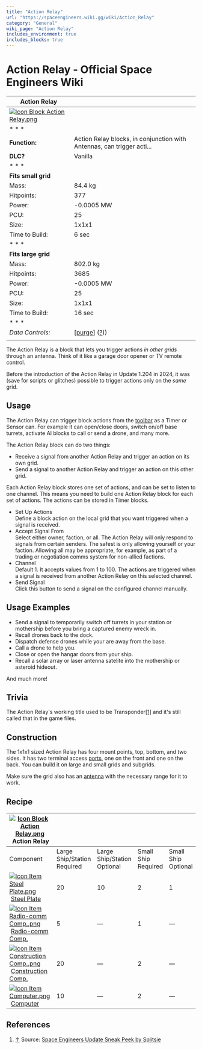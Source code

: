 ```yaml
---
title: "Action Relay"
url: "https://spaceengineers.wiki.gg/wiki/Action_Relay"
category: "General"
wiki_page: "Action Relay"
includes_environment: true
includes_blocks: true
---
```


# Action Relay - Official Space Engineers Wiki

| Action Relay |     |
| --- | --- |
| [![Icon Block Action Relay.png](https://spaceengineers.wiki.gg/images/f/f7/Icon_Block_Action_Relay.png?349d81)](https://spaceengineers.wiki.gg/wiki/File:Icon_Block_Action_Relay.png) |     |
| * * * |     |
| **Function:** | Action Relay blocks, in conjunction with Antennas, can trigger acti... |
| **DLC?** | Vanilla |
| * * * |     |
| **Fits small grid** |     |
| Mass: | 84.4 kg |
| Hitpoints: | 377 |
| Power: | \-0.0005 MW |
| PCU: | 25  |
| Size: | 1x1x1 |
| Time to Build: | 6 sec |
| * * * |     |
| **Fits large grid** |     |
| Mass: | 802.0 kg |
| Hitpoints: | 3685 |
| Power: | \-0.0005 MW |
| PCU: | 25  |
| Size: | 1x1x1 |
| Time to Build: | 16 sec |
| * * * |     |
| _Data Controls:_ | \[[purge](https://spaceengineers.wiki.gg/wiki/Action_Relay?action=purge)\] ([?](https://spaceengineers.wiki.gg/wiki/Template:Info_Block))) |
|     |     |

The Action Relay is a block that lets you trigger actions _in other grids_ through an antenna. Think of it like a garage door opener or TV remote control.

Before the introduction of the Action Relay in Update 1.204 in 2024, it was (save for scripts or glitches) possible to trigger actions only on the _same_ grid.

## Usage

The Action Relay can trigger block actions from the [toolbar](https://spaceengineers.wiki.gg/wiki/Toolbar "Toolbar") as a Timer or Sensor can. For example it can open/close doors, switch on/off base turrets, activate AI blocks to call or send a drone, and many more.

The Action Relay block can do two things:

*   Receive a signal from another Action Relay and trigger an action on its own grid.
*   Send a signal to another Action Relay and trigger an action on this other grid.

Each Action Relay block stores one set of actions, and can be set to listen to one channel. This means you need to build one Action Relay block for each set of actions. The actions can be stored in Timer blocks.

*   Set Up Actions  
    Define a block action on the local grid that you want triggered when a signal is received.
*   Accept Signal From  
    Select either owner, faction, or all. The Action Relay will only respond to signals from certain senders. The safest is only allowing yourself or your faction. Allowing all may be appropriate, for example, as part of a trading or negotiation comms system for non-allied factions.
*   Channel  
    Default 1. It accepts values from 1 to 100. The actions are triggered when a signal is received from another Action Relay on this selected channel.
*   Send Signal  
    Click this button to send a signal on the configured channel manually.

## Usage Examples

*   Send a signal to temporarily switch off turrets in your station or mothership before you bring a captured enemy wreck in.
*   Recall drones back to the dock.
*   Dispatch defense drones while your are away from the base.
*   Call a drone to help you.
*   Close or open the hangar doors from your ship.
*   Recall a solar array or laser antenna satelite into the mothership or asteroid hideout.

And much more!

## Trivia

The Action Relay's working title used to be Transponder[\[1\]](#cite_note-1) and it's still called that in the game files.

## Construction

The 1x1x1 sized Action Relay has four mount points, top, bottom, and two sides. It has two terminal access [ports](https://spaceengineers.wiki.gg/wiki/Port "Port"), one on the front and one on the back. You can build it on large and small grids and subgrids.

Make sure the grid also has an [antenna](https://spaceengineers.wiki.gg/wiki/Antenna "Antenna") with the necessary range for it to work.

## Recipe

| [![Icon Block Action Relay.png](https://spaceengineers.wiki.gg/images/thumb/f/f7/Icon_Block_Action_Relay.png/21px-Icon_Block_Action_Relay.png?349d81)](https://spaceengineers.wiki.gg/wiki/Action_Relay "Action Relay") Action Relay |     |     |     |     |
| --- | --- | --- | --- | --- |
| Component | Large Ship/Station  <br>Required | Large Ship/Station  <br>Optional | Small Ship  <br>Required | Small Ship  <br>Optional |
| [![Icon Item Steel Plate.png](https://spaceengineers.wiki.gg/images/thumb/4/4c/Icon_Item_Steel_Plate.png/21px-Icon_Item_Steel_Plate.png?437e3a)](https://spaceengineers.wiki.gg/wiki/Steel_Plate "Steel Plate") [Steel Plate](https://spaceengineers.wiki.gg/wiki/Steel_Plate "Steel Plate") | 20  | 10  | 2   | 1   |
| [![Icon Item Radio-comm Comp..png](https://spaceengineers.wiki.gg/images/thumb/8/8e/Icon_Item_Radio-comm_Comp..png/21px-Icon_Item_Radio-comm_Comp..png?d5a95f)](https://spaceengineers.wiki.gg/wiki/Radio-comm_Comp. "Radio-comm Comp.") [Radio-comm Comp.](https://spaceengineers.wiki.gg/wiki/Radio-comm_Comp. "Radio-comm Comp.") | 5   | —   | 1   | —   |
| [![Icon Item Construction Comp..png](https://spaceengineers.wiki.gg/images/thumb/4/45/Icon_Item_Construction_Comp..png/21px-Icon_Item_Construction_Comp..png?cdc26f)](https://spaceengineers.wiki.gg/wiki/Construction_Comp. "Construction Comp.") [Construction Comp.](https://spaceengineers.wiki.gg/wiki/Construction_Comp. "Construction Comp.") | 20  | —   | 2   | —   |
| [![Icon Item Computer.png](https://spaceengineers.wiki.gg/images/thumb/7/72/Icon_Item_Computer.png/21px-Icon_Item_Computer.png?65c1a4)](https://spaceengineers.wiki.gg/wiki/Computer "Computer") [Computer](https://spaceengineers.wiki.gg/wiki/Computer "Computer") | 10  | —   | 2   | —   |

## References

1.  [↑](#cite_ref-1 "Jump up") Source: [Space Engineers Update Sneak Peek by Splitsie](https://www.youtube.com/watch?v=42xiOTDlpQw)
